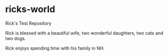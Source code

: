 # ricks-world
Rick's Test Repository


Rick is blessed with a beautiful wife, two wonderful daughters, two cats and two dogs.

Rick enjoys spending time with his family in NH. 
